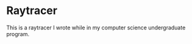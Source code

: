 Raytracer
=========

This is a raytracer I wrote while in my computer science undergraduate program.
